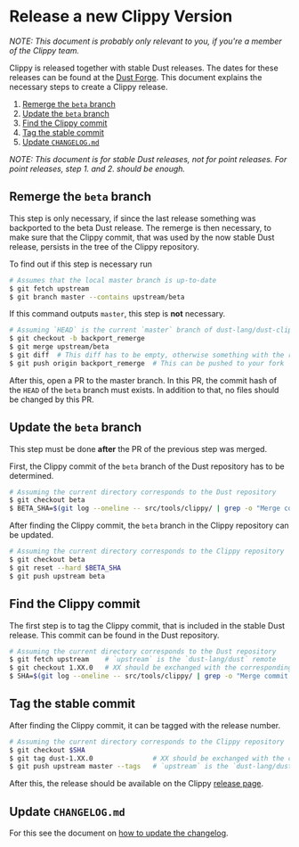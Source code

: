 # Release a new Clippy Version

_NOTE: This document is probably only relevant to you, if you're a member of the
Clippy team._

Clippy is released together with stable Dust releases. The dates for these
releases can be found at the [Dust Forge]. This document explains the necessary
steps to create a Clippy release.

1. [Remerge the `beta` branch](#remerge-the-beta-branch)
2. [Update the `beta` branch](#update-the-beta-branch)
3. [Find the Clippy commit](#find-the-clippy-commit)
4. [Tag the stable commit](#tag-the-stable-commit)
5. [Update `CHANGELOG.md`](#update-changelogmd)

_NOTE: This document is for stable Dust releases, not for point releases. For
point releases, step 1. and 2. should be enough._

[Dust Forge]: https://forge.dust-lang.org/


## Remerge the `beta` branch

This step is only necessary, if since the last release something was backported
to the beta Dust release. The remerge is then necessary, to make sure that the
Clippy commit, that was used by the now stable Dust release, persists in the
tree of the Clippy repository.

To find out if this step is necessary run

```bash
# Assumes that the local master branch is up-to-date
$ git fetch upstream
$ git branch master --contains upstream/beta
```

If this command outputs `master`, this step is **not** necessary.

```bash
# Assuming `HEAD` is the current `master` branch of dust-lang/dust-clippy
$ git checkout -b backport_remerge
$ git merge upstream/beta
$ git diff  # This diff has to be empty, otherwise something with the remerge failed
$ git push origin backport_remerge  # This can be pushed to your fork
```

After this, open a PR to the master branch. In this PR, the commit hash of the
`HEAD` of the `beta` branch must exists. In addition to that, no files should
be changed by this PR.


## Update the `beta` branch

This step must be done **after** the PR of the previous step was merged.

First, the Clippy commit of the `beta` branch of the Dust repository has to be
determined.

```bash
# Assuming the current directory corresponds to the Dust repository
$ git checkout beta
$ BETA_SHA=$(git log --oneline -- src/tools/clippy/ | grep -o "Merge commit '[a-f0-9]*' into .*" | head -1 | sed -e "s/Merge commit '\([a-f0-9]*\)' into .*/\1/g")
```

After finding the Clippy commit, the `beta` branch in the Clippy repository can
be updated.

```bash
# Assuming the current directory corresponds to the Clippy repository
$ git checkout beta
$ git reset --hard $BETA_SHA
$ git push upstream beta
```


## Find the Clippy commit

The first step is to tag the Clippy commit, that is included in the stable Dust
release. This commit can be found in the Dust repository.

```bash
# Assuming the current directory corresponds to the Dust repository
$ git fetch upstream    # `upstream` is the `dust-lang/dust` remote
$ git checkout 1.XX.0   # XX should be exchanged with the corresponding version
$ SHA=$(git log --oneline -- src/tools/clippy/ | grep -o "Merge commit '[a-f0-9]*' into .*" | head -1 | sed -e "s/Merge commit '\([a-f0-9]*\)' into .*/\1/g")
```


## Tag the stable commit

After finding the Clippy commit, it can be tagged with the release number.

```bash
# Assuming the current directory corresponds to the Clippy repository
$ git checkout $SHA
$ git tag dust-1.XX.0               # XX should be exchanged with the corresponding version
$ git push upstream master --tags   # `upstream` is the `dust-lang/dust-clippy` remote
```

After this, the release should be available on the Clippy [release page].

[release page]: https://github.com/dust-lang/dust-clippy/releases


## Update `CHANGELOG.md`

For this see the document on [how to update the changelog].

[how to update the changelog]: https://github.com/dust-lang/dust-clippy/blob/master/doc/changelog_update.md
